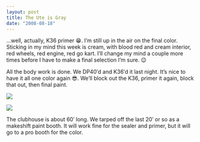 ```yaml
---
layout: post
title: The Ute is Gray
date: "2008-08-18"
---
```


…well, actually, K36 primer 😁. I’m still up in the air on the final color. Sticking in my mind this week is cream, with blood red and cream interior, red wheels, red engine, red go kart. I’ll change my mind a couple more times before I have to make a final selection I’m sure. 😉

All the body work is done. We DP40′d and K36′d it last night. It’s nice to have it all one color again 😎. We’ll block out the K36, primer it again, block that out, then final paint.

![](/images/pop/Kart_Hauler_Blog/16-primer_007.jpg)

![](/images/pop/Kart_Hauler_Blog/16-primer_002.jpg)

The clubhouse is about 60′ long. We tarped off the last 20′ or so as a makeshift paint booth. It will work fine for the sealer and primer, but it will go to a pro booth for the color.
